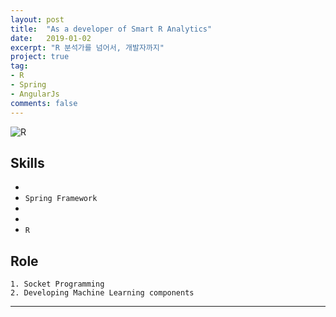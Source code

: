 ```yaml
---
layout: post
title:  "As a developer of Smart R Analytics"
date:   2019-01-02
excerpt: "R 분석가를 넘어서, 개발자까지"
project: true
tag:
- R 
- Spring
- AngularJs
comments: false
---
```


![R](https://t1.daumcdn.net/cfile/tistory/21128D4356F9C8CB1B)
    
      
## Skills 
* <i class="devicon-java-plain" style="font-size:30px;"></i>
* `Spring Framework`
* <i class="devicon-angularjs-plain-wordmark" style="font-size:50px;"></i>
* <i class="devicon-python-plain" style="font-size:50px;"></i>
* `R`    
     

## Role
```
1. Socket Programming
2. Developing Machine Learning components 
```

---

